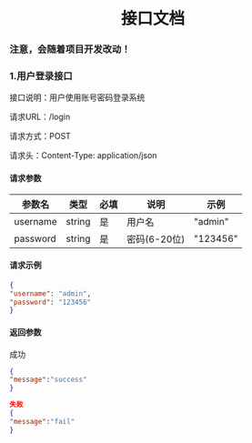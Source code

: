 # <div style="text-align:center"><strong>接口文档</strong></div>

### 注意，会随着项目开发改动！

### 1.用户登录接口
接口说明：用户使用账号密码登录系统

请求URL：/login

请求方式：POST

请求头：Content-Type: application/json


#### 请求参数
| 参数名   | 类型   | 必填 | 说明         | 示例     |
| -------- | ------ | ---- | ------------ | -------- |
| username | string | 是   | 用户名       | "admin"  |
| password | string | 是   | 密码(6-20位) | "123456" |

#### 请求示例
```json
{
"username": "admin",
"password": "123456"
}
```
#### 返回参数
成功
```json
{
"message":"success"
}
```

```json
失败
{
"message":"fail"
}
```